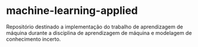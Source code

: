 # machine-learning-applied
Repositório destinado a implementação do trabalho de aprendizagem de máquina durante a disciplina de aprendizagem de máquina e modelagem de conhecimento incerto.
